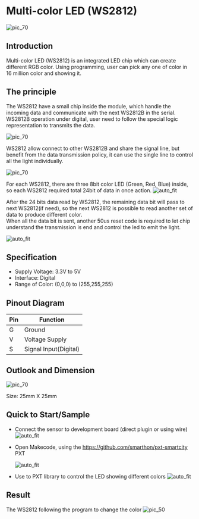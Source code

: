 # Multi-color LED (WS2812)

![pic_70](images/WS2812B_0.jpg)
## Introduction
Multi-color LED (WS2812) is an integrated LED chip which can create different RGB color. Using programming, user can pick any one of color in 16 million color and showing it. 
<P>


## The principle

The WS2812 have a small chip inside the module, which handle the incoming data and communicate with the next WS2812B in the serial. 
WS2812B operation under digital, user need to follow the special logic representation to transmits the data. <P>
![pic_70](images/WS2812B_1.png)

WS2812 allow connect to other WS2812B and share the signal line, but benefit from the data transmission policy, it can use the single line to control all the light individually.<P>
![pic_70](images/WS2812B_2.png)

For each WS2812, there are three 8bit color LED (Green, Red, Blue) inside, so each WS2812 required total 24bit of data in once action. 
![auto_fit](images/WS2812B_3.png)

After the 24 bits data read by WS2812, the remaining data bit will pass to next WS2812(if need), so the next WS2812 is possible to read another set of data to produce different color.<BR>
When all the data bit is sent, another 50us reset code is required to let chip understand the transmission is end and control the led to emit the light. <P>
![auto_fit](images/WS2812B_4.png)


## Specification 
* Supply Voltage: 3.3V to 5V
* Interface: Digital 
* Range of Color: (0,0,0) to (255,255,255)


## Pinout Diagram

|Pin|Function|
|--|--|
|G|Ground|
|V|Voltage Supply|
|S|Signal Input(Digital)|

## Outlook and Dimension
![pic_70](images/WS2812B_5.png)

Size: 25mm X 25mm

## Quick to Start/Sample

* Connect the sensor to development board (direct plugin or using wire)
![auto_fit](images/WS2812B_6.png)<P>

* Open Makecode, using the https://github.com/smarthon/pxt-smartcity PXT <P>
![auto_fit](images/WS2812B_7.png)<P>

* Use to PXT library to control the LED showing different colors
![auto_fit](images/WS2812B_8.png)

## Result

The WS2812 following the program to change the color
![pic_50](images/WS2812B_9.gif)


